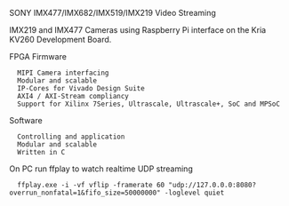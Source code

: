 SONY IMX477/IMX682/IMX519/IMX219 Video Streaming


IMX219 and IMX477 Cameras using Raspberry Pi interface on the Kria KV260 Development Board.


FPGA Firmware

      MIPI Camera interfacing 
      Modular and scalable 
      IP-Cores for Vivado Design Suite 
      AXI4 / AXI-Stream compliancy 
      Support for Xilinx 7Series, Ultrascale, Ultrascale+, SoC and MPSoC 

Software

      Controlling and application 
      Modular and scalable 
      Written in C


On PC run ffplay to watch realtime UDP streaming

      ffplay.exe -i -vf vflip -framerate 60 "udp://127.0.0.0:8080?overrun_nonfatal=1&fifo_size=50000000" -loglevel quiet
